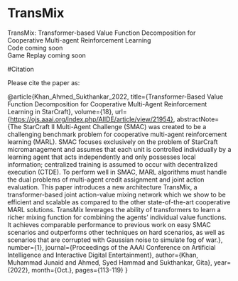 # TransMix
TransMix: Transformer-based Value Function Decomposition for Cooperative Multi-agent Reinforcement Learning \
Code coming soon \
Game Replay coming soon

#Citation

Please cite the paper as:

@article{Khan_Ahmed_Sukthankar_2022, title={Transformer-Based Value Function Decomposition for Cooperative Multi-Agent Reinforcement Learning in StarCraft}, volume={18}, url={https://ojs.aaai.org/index.php/AIIDE/article/view/21954}, abstractNote={The StarCraft II Multi-Agent Challenge (SMAC) was created to be a challenging benchmark problem for cooperative multi-agent reinforcement learning (MARL). SMAC focuses exclusively on the problem of StarCraft micromanagement and assumes that each unit is controlled individually by a learning agent that acts independently and only possesses local information; centralized training is assumed to occur with decentralized execution (CTDE). To perform well in SMAC, MARL algorithms must handle the dual problems of multi-agent credit assignment and joint action evaluation. This paper introduces a new architecture TransMix, a transformer-based joint action-value mixing network which we show to be efficient and scalable as compared to the other state-of-the-art cooperative MARL solutions. TransMix leverages the ability of transformers to learn a richer mixing function for combining the agents’ individual value functions. It achieves comparable performance to previous work on easy SMAC scenarios and outperforms other techniques on hard scenarios, as well as scenarios that are corrupted with Gaussian noise to simulate fog of war.}, number={1}, journal={Proceedings of the AAAI Conference on Artificial Intelligence and Interactive Digital Entertainment}, author={Khan, Muhammad Junaid and Ahmed, Syed Hammad and Sukthankar, Gita}, year={2022}, month={Oct.}, pages={113-119} }
